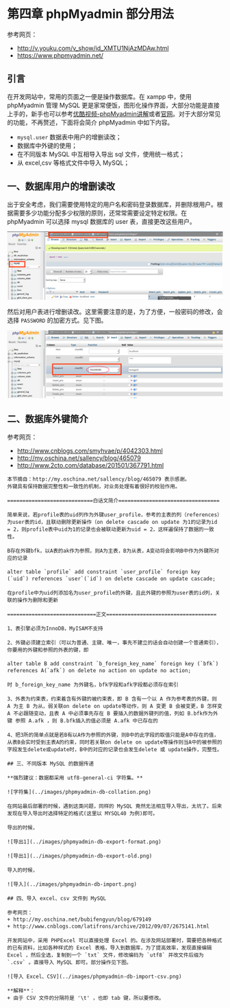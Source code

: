 # 第四章 phpMyadmin 部分用法

参考网页：
+ http://v.youku.com/v_show/id_XMTU1NjAzMDAw.html
+ https://www.phpmyadmin.net/

## 引言

在开发网站中，常用的页面之一便是操作数据库。在 xampp 中，使用 phpMyadmin 管理 MySQL 更是家常便饭，图形化操作界面，大部分功能是直接上手的，新手也可以参考[优酷视频-phpMyadmin讲解](http://v.youku.com/v_show/id_XMTU1NjAzMDAw.html)或者[官网](https://www.phpmyadmin.net/)。对于大部分常见的功能，不再赘述，下面将会简介 phpMyadmin 中如下内容。
+ `mysql.user` 数据表中用户的增删读改；
+ 数据库中外键的使用；
+ 在不同版本 MySQL 中互相导入导出 sql 文件，使用统一格式；
+ 从 excel,csv 等格式文件中导入 MySQL；

## 一、数据库用户的增删读改

出于安全考虑，我们需要使用特定的用户名和密码登录数据库，并删除根用户。根据需要多少功能分配多少权限的原则，还常常需要设定特定权限。在 phpMyadmin 可以选择 mysql 数据库的 user 表，直接更改这些用户。

![进入user表](../images/phpmyadmin-user.png)

然后对用户表进行增删读改。这里需要注意的是，为了方便，一般密码的修改，会选择 `PASSWORD` 的加密方式。见下图。

![修改密码](../images/phpmyadmin-user-insert.png)

## 二、数据库外键简介

参考网页：
+ http://www.cnblogs.com/smyhvae/p/4042303.html
+ http://my.oschina.net/sallency/blog/465079
+ http://www.2cto.com/database/201501/367791.html

```
本节摘自：http://my.oschina.net/sallency/blog/465079 表示感谢。
外键具有保持数据完整性和一致性的机制，对业务处理有着很好的校验作用。

============================白话文简介=================================

简单来说，若profile表的uid列作为外键user_profile，参考的主表的列（references）为user表的id，且联动删除更新操作（on delete cascade on update 为1的记录为id = 2，则profile表中uid为1的记录也会被联动更新为uid = 2，这样遍保持了数据的一致性。

B存在外键bfk，以A表的ak作为参照，则A为主表，B为从表，A变动将会影响B中作为外键所对应的记录

alter table `profile` add constraint `user_profile` foreign key (`uid`) references `user`(`id`) on delete cascade on update cascade;

在profile中为uid列添加名为user_profile的外键，且此外键的参照为user表的id列，关联的操作为删除和更新

=============================正文====================================

1、表引擎必须为InnoDB，MyISAM不支持

2、外键必须建立索引（可以为普通、主键、唯一，事先不建立的话会自动创建一个普通索引），你要用的外键和参照的外表的键，即

alter table B add constraint `b_foreign_key_name` foreign key (`bfk`) 
references A(`afk`) on delete no action on update no action;

时 b_foreign_key_name 为外键名，bfk字段和afk字段都必须存在索引

3、外表为约束表，约束着含有外键的被约束表，即 B 含有一个以 A 作为参考表的外键，则 A 为主 B 为从，弱关联on delete on update等动作，则 A 变更 B 会被变更，B 怎样变 A 不必跟随变动，且表 A 中必须事先存在 B 要插入的数据外键列的值，列如 B.bfk作为外键 参照 A.afk ，则 B.bfk插入的值必须是 A.afk 中已存在的

4、把3所的简单点就是若B有以A作为参照的外键，则B中的此字段的取值只能是A中存在的值，从表B会实时受到主表A的约束，同时若关联on delete on update等操作则当A中的被参照的字段发生delete或update时，B中的对应的记录也会发生delete 或 update操作，完整性。

## 三、不同版本 MySQL 的数据传递

**强烈建议：数据都采用 utf8-general-ci 字符集。**

![字符集](../images/phpmyadmin-db-collation.png)

在网站最后部署的时候，遇到这类问题，同样的 MySQL 竟然无法相互导入导出，太坑了。后来发现在导入导出时选择特定的格式(这里以 MYSQL40 为例)即可。

导出的时候，

![导出1](../images/phpmyadmin-db-export-format.png)

![导出1](../images/phpmyadmin-db-export-old.png)

导入的时候，

![导入](../images/phpmyadmin-db-import.png)

## 四、导入 excel、csv 文件到 MySQL

参考网页：
+ http://my.oschina.net/bubifengyun/blog/679149
+ http://www.cnblogs.com/latifrons/archive/2012/09/07/2675141.html

开发网站中，采用 PHPExcel 可以直接处理 Excel 的。在涉及网站部署时，需要把各种格式的已有资料，比如各种样式的 Excel 表格，导入到数据库，为了提高效率，发现直接编辑 Excel ，然后全选，复制到一个 `txt` 文件，修改编码为 `utf8` 并改文件后缀为 `.csv` 。直接导入 MySQL 即可。部分操作见下图。

![导入 Excel、CSV](../images/phpmyadmin-db-import-csv.png)

**解释**：
+ 由于 CSV 文件的分隔符是 '\t' ，也即 tab 键，所以要修改。